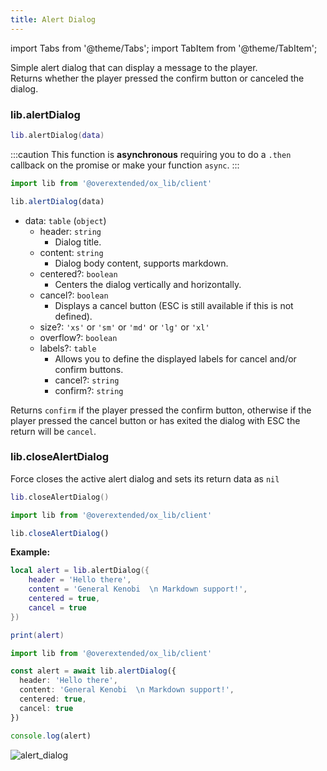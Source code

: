 ```yaml
---
title: Alert Dialog
---
```


import Tabs from '@theme/Tabs';
import TabItem from '@theme/TabItem';

Simple alert dialog that can display a message to the player.  
Returns whether the player pressed the confirm button or canceled the dialog.

### lib.alertDialog

<Tabs>
<TabItem value='Lua'>

```lua
lib.alertDialog(data)
```

</TabItem>
<TabItem value='JS/TS'>

:::caution
This function is **asynchronous** requiring you to do a `.then` callback on the promise or make your function `async`.
:::

```ts
import lib from '@overextended/ox_lib/client'

lib.alertDialog(data)
```

</TabItem>
</Tabs>

* data: `table` (`object`)
  * header: `string`
    * Dialog title.
  * content: `string`
    * Dialog body content, supports markdown.
  * centered?: `boolean`
    * Centers the dialog vertically and horizontally.
  * cancel?: `boolean`
    * Displays a cancel button (ESC is still available if this is not defined).
  * size?: `'xs'` or `'sm'` or `'md'` or `'lg'` or `'xl'`
  * overflow?: `boolean`
  * labels?: `table`
    * Allows you to define the displayed labels for cancel and/or confirm buttons.
    * cancel?: `string`
    * confirm?: `string`

Returns `confirm` if the player pressed the confirm button, otherwise if the player pressed the cancel button
or has exited the dialog with ESC the return will be `cancel`.

### lib.closeAlertDialog

Force closes the active alert dialog and sets its return data as `nil`

<Tabs>
<TabItem value='Lua'>

```lua
lib.closeAlertDialog()
```

</TabItem>
<TabItem value='JS/TS'>

```ts
import lib from '@overextended/ox_lib/client'

lib.closeAlertDialog()
```

</TabItem>
</Tabs>

**Example:**

<Tabs>
<TabItem value='Lua'>

```lua
local alert = lib.alertDialog({
    header = 'Hello there',
    content = 'General Kenobi  \n Markdown support!',
    centered = true,
    cancel = true
})

print(alert)
```

</TabItem>
<TabItem value='JS/TS'>

```ts
import lib from '@overextended/ox_lib/client'

const alert = await lib.alertDialog({
  header: 'Hello there',
  content: 'General Kenobi  \n Markdown support!',
  centered: true,
  cancel: true
})

console.log(alert)
```

</TabItem>
</Tabs>

![alert_dialog](https://i.imgur.com/Xlx86aK.png)
